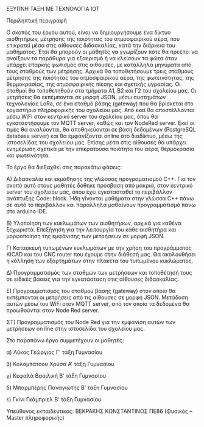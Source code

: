 ΕΞΥΠΝΗ ΤΑΞΗ ΜΕ ΤΕΧΝΟΛΟΓΙΑ ΙΟΤ

Περιληπτική περιγραφή

Ο σκοπός του έργου αυτού, είναι να δημιουργήσουμε ένα δίκτυο αισθητήρων, μέτρησης της ποιότητας του ατμοσφαιρικού αέρα, 
που επικρατεί μέσα στις αίθουσες διδασκαλίας, κατά την διάρκεια του μαθήματος.
Έτσι θα μπορούν οι μαθητές να γνωρίζουν πότε θα πρεέπει να ανοίξουν τα παράθυρα για εξαερισμό ή να κλείσουν τα φώτα όταν υπάρχει επαρκής φωτισμός στις αίθουσες, 
με κατάλληλα μηνύματα από τους σταθμούς των μέτρησης. 
Αρχικά θα τοποθετήσουμε τρεις σταθμούς μέτρησης της ποιότητας του ατμοσφαιρικού αέρα, της φωτεινότητας, της θερμοκρασίας, της ατμοσφαιρικής πίεσης και σχετικής υγρασίας. 
Οι σταθμοί θα τοποθετηθούν στα τμήματα Α1, Β2 και Γ2 του σχολείου μας.
Οι μετρήσεις θα εκπέμπονται σε μορφή JSON, μέσω συστημάτων τεχνολογίας LoRa, σε ένα σταθμό βάσης (gateway) που θα βρίσκεται στο εργαστήριο πληροφορικής του σχολείου μας.
Από εκεί θα αποστέλλονται μέσω WiFi στον κεντρικό server του σχολείου μας, όπου θα εγκαταστήσουμε τον MQTT server, καθώς και τον NodeRed server.
Εκεί οι τιμές θα αναλύονται, θα αποθηκεύονται σε βάση δεδομένων (PostgreSQL database server) και θα εμφανίζονται online στο διαδίκτυο, μέσω της ιστοσελίδας του σχολείου μας.
Επίσης μέσα στις αίθουσες θα υπάρχει ενημέρωση σχετικά με την επικρατούσα ποιότητα του αέρα, θερμοκρασία και φωτεινότητα. 

Το έργο θα διεξαχθεί στις παρακάτω φάσεις:

Α) Διδασκαλία και εκμάθησης της γλώσσας προγραματισμού C++.
Για τον σκοπό αυτό στους μαθητές δόθηκε πρόσβαση από μακριά, στον κεντρικό server του σχολείου μας, 
όπου έχει εγκατασταθεί το περιβάλλον ανάπτυξης Code::block. 
Ήδη γίνονται μαθήματα στην γλώσσα C++ πάνω σε αυτό το περιβάλλον και παράλληλα μαθαίνουν προγραμματισμό πάνω στο arduino IDE.

B) Υλοποίηση των κυκλωμάτων των αισθητήρων, αρχικά για καθένα ξεχωριστά.
Επεξήγηση για την λειτουργία του κάθε αισθητήρα και μορφοποίηση της εμφάνισης των μετρήσεων σε μορφή JSON.

Γ) Κατασκευή τυπωμένων κυκλωμάτων με την χρήση του προγράμματος KICAD και του CNC router που έχουμε στην διάθεσή μας. 
Θα ακολουθήσει η κόλληση των εξαρτημάτων στην πλακέτα του τυπωμένου κυκλώματος.

Δ) Προγραμματισμός των σταθμών των μετρήσεων και τοποθέτησή τους σε ειδικές βάσεις για την εγκατάσταση στις αίθουσες διδασκαλίας.

Ε) Προγραμματισμός του σταθμού βάσης (gateway) στον οποίο θα εκπέμπονται οι μετρήσεις από τις αίθουσες σε μορφή JSON. 
Μετάδοση αυτών μέσω του WiFi στον MQTT server, από τον οποίο τα δεδομένα θα προωθούνται στον Node Red server.

ΣΤ) Προγραμματισμός του Node Red για την εμφάνιση αυτών των μετρήσεων on line στην ιστοσελίδα του σχολείου μας.


Στο παραπάνω έργο συμμετέχουν οι μαθητές:

α) Λύκος Γεώργιος		      Γ’ τάξη Γυμνασίου

β) Κολομπάτσου Χρύσα	    Α’ τάξη Γυμνασίου

γ) Κεφαλά Βασιλική		    Β’ τάξη Γυμνασίου

δ) Μπαρμπέρης Παναγιώτης	Β’ τάξη Γυμνασίου

ε) Γκίνι Γκάμπριελ		    Β’ τάξη Γυμνασίου


Υπεύθυνος εκπαιδευτικός:
ΒΕΚΡΑΚΗΣ ΚΩΝΣΤΑΝΤΙΝΟΣ ΠΕ86 (Φυσικός – Master πληροφορικής)





